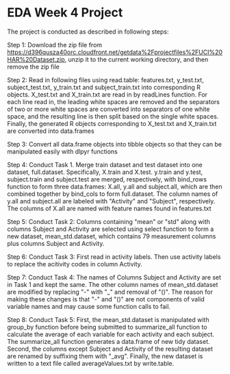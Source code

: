 # EDA Week 4 Project

The project is conducted as described in following steps:

Step 1: Download the zip file from https://d396qusza40orc.cloudfront.net/getdata%2Fprojectfiles%2FUCI%20HAR%20Dataset.zip, unzip it to the current working directory, and then remove the zip file 

Step 2: Read in following files using read.table: features.txt, y_test.txt, subject_test.txt, y_train.txt and subject_train.txt into corresponding R objects. X_test.txt and X_train.txt are read in by readLines function. For each line read in, the leading white spaces are removed and the separators of two or more white spaces are converted into separators of one white space, and the resulting line is then split based on the single white spaces. Finally, the generated R objects corresponding to X_test.txt and X_train.txt are converted into data.frames  

Step 3: Convert all data.frame objects into tibble objects so that they can be manipulated easily with dlpyr functions

Step 4: Conduct Task 1. Merge train dataset and test dataset into one dataset, full.dataset. Specifically, X.train and X.test. y.train and y.test, subject.train and subject.test are merged, respectively, with bind_rows function to form three data.frames: X.all, y.all and subject.all, which are then combined together by bind_cols to form full.dataset. The column names of y.all and subject.all are labeled with "Activity" and "Subject", respectively. The columns of X.all are named with feature names found in features.txt

Step 5: Conduct Task 2: Columns containing "mean" or "std" along with columns Subject and Activity are selected using select function to form a new dataset, mean_std.dataset, which contains 79 measurement columns plus columns Subject and Activity. 

Step 6: Conduct Task 3: First read in activity labels. Then use activity labels to replace the acitivity codes in column Activity.  

Step 7: Conduct Task 4: The names of Columns Subject and Activity are set in Task 1 and kept the same. The other column names of mean_std.dataset are modified by replacing "-" with "_" and removal of "()". The reason for making these changes is that "-" and "()" are not components of valid variable names and may cause some function calls to fail. 

Step 8: Conduct Task 5: First, the mean_std.dataset is manipulated with group_by function before being submitted to summarize_all function to calculate the average of each variable for each activity and each subject. The summarize_all function generates a data.frame of new tidy dataset. Second, the columns except Subject and Activity of the resulting dataset are renamed by suffixing them with "_avg". Finally, the new dataset is written to a text file called averageValues.txt by write.table.
